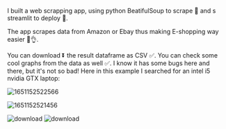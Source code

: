 I built a web scrapping app, using python BeatifulSoup to scrape 📜 and s streamlit to deploy 🚀.

The app scrapes data from Amazon or Ebay thus making E-shopping way easier 🗿👌.

You can download ⏬ the result dataframe as CSV ✅.
You can check some cool graphs from the data as well ✅.
I know it has some bugs here and there, but it's not so bad!
Here in this example I searched for an intel i5 nvidia GTX laptop:

![1651152522566](https://github.com/Walid-AMARA/Eshopping_streamlit/assets/59109675/153116dc-6dd7-4b6b-9fa5-df7fe7c90995)

![1651152521456](https://github.com/Walid-AMARA/Eshopping_streamlit/assets/59109675/b4bfb1bf-f2fc-489d-b037-2559717dad77)

![download](https://github.com/Walid-AMARA/Eshopping_streamlit/assets/59109675/cfba3650-4736-4fa1-bad7-86335e408c4d)
![download](https://github.com/Walid-AMARA/Eshopping_streamlit/assets/59109675/5e771bad-399f-4e25-b551-01fafc774178)

